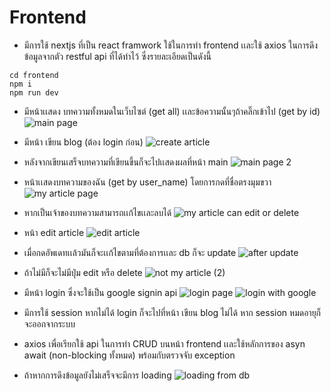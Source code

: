 # Frontend
- มีการใช้ nextjs ที่เป็น react framwork ใช้ในการทำ frontend เเละใช้ axios ในการดึงข้อมูลจากตัว restful api ที่ได้ทำไว้ ซึ่งรายละเอียดเป็นดังนี้

```
cd frontend
npm i
npm run dev
```
- มีหน้าเเสดง บทความทั้งหมดในเว็บไซต์ (get all) เเละข้อความนั้นๆถ้าคลิ๊กเข้าไป (get by id) 
![main page](https://user-images.githubusercontent.com/89448778/224480033-ebe20981-4b58-4875-b833-07cf1b4be225.png)


- มีหน้า เขียน blog (ต้อง login ก่อน)
![create article](https://user-images.githubusercontent.com/89448778/224480217-25be5252-aa5e-4ffa-82bf-bb2da4182d47.png)

- หลังจากเขียนเสร็จบทความที่เขียนขึ้นก็จะไปเเสดงผลที่หน้า main
![main page 2](https://user-images.githubusercontent.com/89448778/224481334-88c85251-5bad-4b3f-8590-0f0c6a3758a4.png)

- หน้าเเสดงบทความของฉัน (get by user_name) โดยการกดที่ชื่อตรงมุมขวา
![my article page](https://user-images.githubusercontent.com/89448778/224482788-84328589-7901-4f69-9035-402f6d70f30a.png)


- หากเป็นเจ้าของบทความสามารถเเก้ไขเเละลบได้
![my article can edit or delete](https://user-images.githubusercontent.com/89448778/224480111-8c72cc59-fb46-4c2d-8e2d-307dd8b8ab07.png)

- หน้า edit article 
![edit article](https://user-images.githubusercontent.com/89448778/224480070-5b677ff9-b950-4327-9e64-0a57b9798b8b.png)

- เมื่อกดอัพเดทเเล้วมันก็จะเเก้ไขตามที่ต้องการเเละ db ก็จะ update
![after update](https://user-images.githubusercontent.com/89448778/224619230-79bef1b7-d67e-4472-b81c-8c8e31261128.png)

- ถ้าไม่มีก็จะไม่มีปุ่ม edit หรือ delete
![not my article (2)](https://user-images.githubusercontent.com/89448778/224480187-e721396f-9c39-4f52-9212-bb800702d502.png)

- มีหน้า login ซึ่งจะใช้เป็น google signin api
![login page](https://user-images.githubusercontent.com/89448778/224480281-9f20ba02-3ef6-48b5-82e1-34032f6bad86.png)
![login with google](https://user-images.githubusercontent.com/89448778/224480257-076dc020-5b55-4f1d-bbe2-eca0aa563dec.png)

- มีการใช้ session หากไม่ได้ login ก็จะไปที่หน้า เขียน blog ไม่ได้ หาก session หมดอายุก็จะออกจากระบบ
- axios เพื่อเรียกใช้ api ในการทำ CRUD บนหน้า frontend เเละใช้หลักการของ asyn await (non-blocking ทั้งหมด) พร้อมกับตรวจจับ exception
- ถ้าหากการดึงข้อมูลยังไม่เสร็จจะมีการ loading
![loading from db](https://user-images.githubusercontent.com/89448778/224482328-d4300aed-6205-42ab-88d8-83e5448ac1a1.png)

